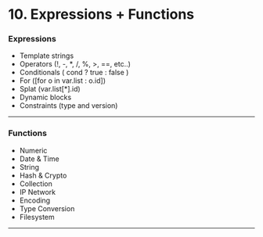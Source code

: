 # 10. Expressions + Functions

### Expressions

* Template strings
* Operators (!, -, \*, /, %, >, ==, etc..)
* Conditionals ( cond ? true : false )
* For (\[for o in var.list : o.id])
* Splat (var.list\[\*].id)
* Dynamic blocks
* Constraints (type and version)

***

### Functions

* Numeric
* Date & Time
* String
* Hash & Crypto
* Collection
* IP Network
* Encoding
* Type Conversion
* Filesystem

***
